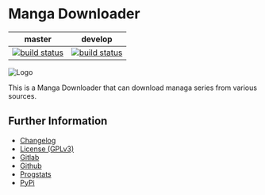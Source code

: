 # Manga Downloader

|master|develop|
|:---:|:---:|
|[![build status](https://gitlab.namibsun.net/namibsun/python/manga-dl/badges/master/build.svg)](https://gitlab.namibsun.net/namibsun/python/manga-dl/commits/master)|[![build status](https://gitlab.namibsun.net/namibsun/python/manga-dl/badges/develop/build.svg)](https://gitlab.namibsun.net/namibsun/python/manga-dl/commits/develop)|

![Logo](resources/logo/logo-readme.png "Logo")

This is a Manga Downloader that can download managa series from various sources.

## Further Information

* [Changelog](CHANGELOG)
* [License (GPLv3)](LICENSE)
* [Gitlab](https://gitlab.namibsun.net/namibsun/python/manga-dl)
* [Github](https://github.com/namboy94/manga-dl)
* [Progstats](https://progstats.namibsun.net/projects/manga-dl)
* [PyPi](https://pypi.org/project/manga-dl)